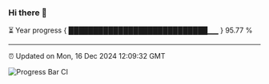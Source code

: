 ### Hi there 👋

⏳ Year progress { ████████████████████████████▁▁ } 95.77 %

---

⏰ Updated on Mon, 16 Dec 2024 12:09:32 GMT

![Progress Bar CI](https://github.com/liununu/liununu/workflows/Progress%20Bar%20CI/badge.svg)
